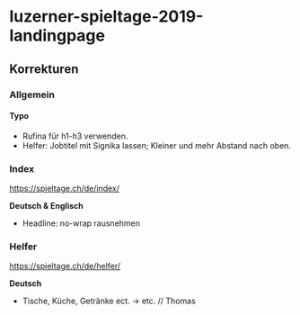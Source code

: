 # luzerner-spieltage-2019-landingpage

## Korrekturen

### Allgemein

#### Typo

* Rufina für h1-h3 verwenden.
* Helfer: Jobtitel mit Signika lassen; Kleiner und mehr Abstand nach oben.

### Index
https://spieltage.ch/de/index/

**Deutsch & Englisch**
* Headline: no-wrap rausnehmen

### Helfer
https://spieltage.ch/de/helfer/

**Deutsch**
* Tische, Küche, Getränke ect. -> etc. // Thomas
